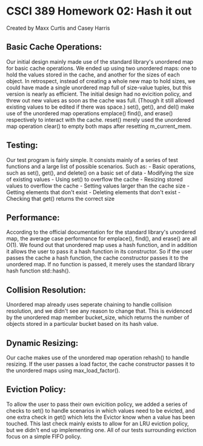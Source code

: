 # CSCI 389 Homework 02: Hash it out
Created by Maxx Curtis and Casey Harris

## Basic Cache Operations:

Our initial design mainly made use of the standard library's unordered map for
basic cache operations. We ended up using two unordered maps: one to hold the values 
stored in the cache, and another for the sizes of each object. In retrospect, instead 
of creating a whole new map to hold sizes, we could have made a single unordered map
full of size-value tuples, but this version is nearly as efficient. The initial 
design had no evicition policy, and threw out new values as soon as the cache was
full. (Though it still allowed existing values to be edited if there was space.)
set(), get(), and del() make use of the unordered map operations emplace() find(),
and erase() respectively to interact with the cache. reset() merely used the
unordered map operation clear() to empty both maps after resetting m_current_mem.


## Testing:

Our test program is fairly simple. It consists mainly of a series of test functions
and a large list of possible scenarios. Such as:
	- Basic operations, such as set(), get(), and delete() on a basic set of data
	- Modifying the size of existing values
	- Using set() to overflow the cache
	- Resizing stored values to overflow the cache
	- Setting values larger than the cache size
	- Getting elements that don't exist
	- Deleting elements that don't exist
	- Checking that get() returns the correct size


## Performance: 

According to the official documentation for the standard library's unordered map,
the average case performance for emplace(), find(), and erase() are all O(1). We
found out that unordered map uses a hash function, and in addition it allows the
user to pass it a hash function in its constructor. So if the user passes the cache
a hash function, the cache constructor passes it to the unordered map. If no function
is passed, it merely uses the standard library hash function std::hash().

## Collision Resolution:

Unordered map already uses seperate chaining to handle collision resolution, and
we didn't see any reason to change that. This is evidenced by the unordered map
member bucket_size, which returns the number of objects stored in a particular bucket
based on its hash value.

## Dynamic Resizing:

Our cache makes use of the unordered map operation rehash() to handle resizing.
If the user passes a load factor, the cache constructor passes it to the unordered 
maps using max_load_factor().

## Eviction Policy:
	
To allow the user to pass their own evicition policy, we added a series of checks to
set() to handle scenarios in which values need to be evicted, and one extra check in
get() which lets the Evictor know when a value has been touched. This last check
mainly exists to allow for an LRU eviction policy, but we didn't end up implementing
one. All of our tests surrounding eviction focus on a simple FIFO policy.
